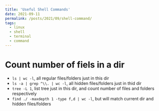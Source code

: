 ```yaml
---
title: 'Useful Shell Commands'
date: 2021-09-11
permalink: /posts/2021/09/shell-command/
tags:
  - linux
  - shell
  - terminal
  - command
---
```


Count number of fiels in a dir
==============================
- `ls | wc -l`, all regular files/folders just in this dir
- `ls -a | grep ^\\. | wc -l`, all hidden files/folders just in thid dir
- `tree -L 1`, list tree just in this dir, and count number of files and folders respectively
- `find ./ -maxdepth 1 -type f,d | wc -l`, but will match current dir and hidden files/folders
